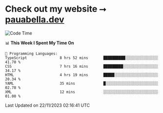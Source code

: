 # Check out my website ⭢ [pauabella.dev](https://pauabella.dev)

<!--START_SECTION:waka-->
![Code Time](http://img.shields.io/badge/Code%20Time-2%2C677%20hrs%2042%20mins-blue)

📊 **This Week I Spent My Time On** 

```text
💬 Programming Languages: 
TypeScript               8 hrs 52 mins       ██████████░░░░░░░░░░░░░░░   41.70 % 
CSS                      7 hrs 16 mins       █████████░░░░░░░░░░░░░░░░   34.17 % 
HTML                     4 hrs 19 mins       █████░░░░░░░░░░░░░░░░░░░░   20.34 % 
YAML                     35 mins             █░░░░░░░░░░░░░░░░░░░░░░░░   02.78 % 
XML                      12 mins             ░░░░░░░░░░░░░░░░░░░░░░░░░   01.00 % 
```


 Last Updated on 22/11/2023 02:16:41 UTC
<!--END_SECTION:waka-->
